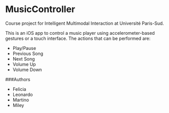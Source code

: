 # MusicController
Course project for Intelligent Multimodal Interaction at Université Paris-Sud.

This is an iOS app to control a music player using accelerometer-based gestures or a touch interface. 
The actions that can be performed are:
- Play/Pause 
- Previous Song
- Next Song
- Volume Up
- Volume Down

###Authors
- Felicia
- Leonardo
- Martino
- Miley
